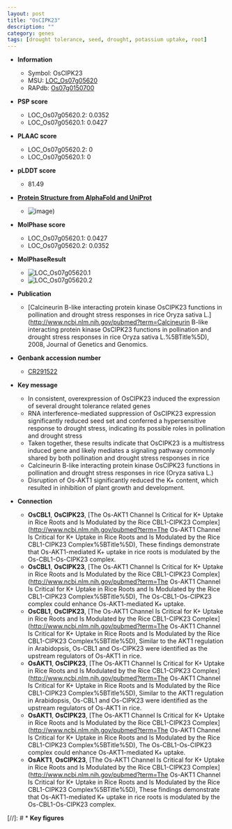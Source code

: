 ```yaml
---
layout: post
title: "OsCIPK23"
description: ""
category: genes
tags: [drought tolerance, seed, drought, potassium uptake, root]
---
```


* **Information**  
    + Symbol: OsCIPK23  
    + MSU: [LOC_Os07g05620](http://rice.plantbiology.msu.edu/cgi-bin/ORF_infopage.cgi?orf=LOC_Os07g05620)  
    + RAPdb: [Os07g0150700](http://rapdb.dna.affrc.go.jp/viewer/gbrowse_details/irgsp1?name=Os07g0150700)  

* **PSP score**  
    + LOC_Os07g05620.2: 0.0352 
    + LOC_Os07g05620.1: 0.0427 

* **PLAAC score**  
    + LOC_Os07g05620.2: 0 
    + LOC_Os07g05620.1: 0 

* **pLDDT score**
    + 81.49

* **[Protein Structure from AlphaFold and UniProt](https://www.uniprot.org/uniprotkb/Q6ZLP5/entry#structure)**
    + ![image](https://ricepsp.github.io/images/Q6/AF-Q6ZLP5-F1.png))

* **MolPhase score**
    + LOC_Os07g05620.1: 0.0427
    + LOC_Os07g05620.2: 0.0352

* **MolPhaseResult**
    + ![LOC_Os07g05620.1](https://ricepsp.github.io/pictures/LOC_Os07g/LOC_Os07g05620.1.png)
    + ![LOC_Os07g05620.2](https://ricepsp.github.io/pictures/LOC_Os07g/LOC_Os07g05620.2.png)

* **Publication**  
    + [Calcineurin B-like interacting protein kinase OsCIPK23 functions in pollination and drought stress responses in rice Oryza sativa L.](http://www.ncbi.nlm.nih.gov/pubmed?term=Calcineurin B-like interacting protein kinase OsCIPK23 functions in pollination and drought stress responses in rice Oryza sativa L.%5BTitle%5D), 2008, Journal of Genetics and Genomics.

* **Genbank accession number**  
    + [CR291522](http://www.ncbi.nlm.nih.gov/nuccore/CR291522)

* **Key message**  
    + In consistent, overexpression of OsCIPK23 induced the expression of several drought tolerance related genes
    + RNA interference-mediated suppression of OsCIPK23 expression significantly reduced seed set and conferred a hypersensitive response to drought stress, indicating its possible roles in pollination and drought stress
    + Taken together, these results indicate that OsCIPK23 is a multistress induced gene and likely mediates a signaling pathway commonly shared by both pollination and drought stress responses in rice
    + Calcineurin B-like interacting protein kinase OsCIPK23 functions in pollination and drought stress responses in rice (Oryza sativa L.)
    + Disruption of Os-AKT1 significantly reduced the K+ content, which resulted in inhibition of plant growth and development.

* **Connection**  
    + __OsCBL1__, __OsCIPK23__, [The Os-AKT1 Channel Is Critical for K+ Uptake in Rice Roots and Is Modulated by the Rice CBL1-CIPK23 Complex](http://www.ncbi.nlm.nih.gov/pubmed?term=The Os-AKT1 Channel Is Critical for K+ Uptake in Rice Roots and Is Modulated by the Rice CBL1-CIPK23 Complex%5BTitle%5D), These findings demonstrate that Os-AKT1-mediated K+ uptake in rice roots is modulated by the Os-CBL1-Os-CIPK23 complex.
    + __OsCBL1__, __OsCIPK23__, [The Os-AKT1 Channel Is Critical for K+ Uptake in Rice Roots and Is Modulated by the Rice CBL1-CIPK23 Complex](http://www.ncbi.nlm.nih.gov/pubmed?term=The Os-AKT1 Channel Is Critical for K+ Uptake in Rice Roots and Is Modulated by the Rice CBL1-CIPK23 Complex%5BTitle%5D), The Os-CBL1-Os-CIPK23 complex could enhance Os-AKT1-mediated K+ uptake.
    + __OsCBL1__, __OsCIPK23__, [The Os-AKT1 Channel Is Critical for K+ Uptake in Rice Roots and Is Modulated by the Rice CBL1-CIPK23 Complex](http://www.ncbi.nlm.nih.gov/pubmed?term=The Os-AKT1 Channel Is Critical for K+ Uptake in Rice Roots and Is Modulated by the Rice CBL1-CIPK23 Complex%5BTitle%5D), Similar to the AKT1 regulation in Arabidopsis, Os-CBL1 and Os-CIPK23 were identified as the upstream regulators of Os-AKT1 in rice.
    + __OsAKT1__, __OsCIPK23__, [The Os-AKT1 Channel Is Critical for K+ Uptake in Rice Roots and Is Modulated by the Rice CBL1-CIPK23 Complex](http://www.ncbi.nlm.nih.gov/pubmed?term=The Os-AKT1 Channel Is Critical for K+ Uptake in Rice Roots and Is Modulated by the Rice CBL1-CIPK23 Complex%5BTitle%5D), Similar to the AKT1 regulation in Arabidopsis, Os-CBL1 and Os-CIPK23 were identified as the upstream regulators of Os-AKT1 in rice.
    + __OsAKT1__, __OsCIPK23__, [The Os-AKT1 Channel Is Critical for K+ Uptake in Rice Roots and Is Modulated by the Rice CBL1-CIPK23 Complex](http://www.ncbi.nlm.nih.gov/pubmed?term=The Os-AKT1 Channel Is Critical for K+ Uptake in Rice Roots and Is Modulated by the Rice CBL1-CIPK23 Complex%5BTitle%5D), The Os-CBL1-Os-CIPK23 complex could enhance Os-AKT1-mediated K+ uptake.
    + __OsAKT1__, __OsCIPK23__, [The Os-AKT1 Channel Is Critical for K+ Uptake in Rice Roots and Is Modulated by the Rice CBL1-CIPK23 Complex](http://www.ncbi.nlm.nih.gov/pubmed?term=The Os-AKT1 Channel Is Critical for K+ Uptake in Rice Roots and Is Modulated by the Rice CBL1-CIPK23 Complex%5BTitle%5D), These findings demonstrate that Os-AKT1-mediated K+ uptake in rice roots is modulated by the Os-CBL1-Os-CIPK23 complex.

[//]: # * **Key figures**  


